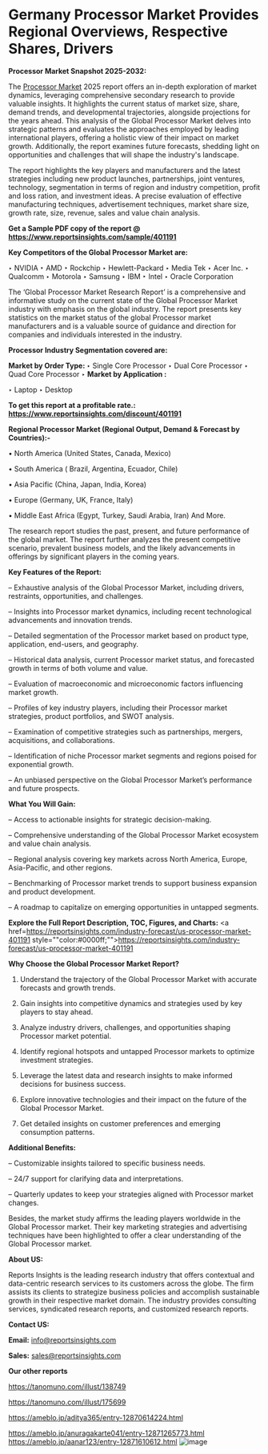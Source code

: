 # Germany Processor Market Provides Regional Overviews, Respective Shares, Drivers

<strong>Processor Market Snapshot 2025-2032:</strong>

The <a href=https://www.reportsinsights.com/sample/401191>Processor Market</a> 2025 report offers an in-depth exploration of market dynamics, leveraging comprehensive secondary research to provide valuable insights. It highlights the current status of market size, share, demand trends, and developmental trajectories, alongside projections for the years ahead. This analysis of the Global Processor Market delves into strategic patterns and evaluates the approaches employed by leading international players, offering a holistic view of their impact on market growth. Additionally, the report examines future forecasts, shedding light on opportunities and challenges that will shape the industry's landscape.

The report highlights the key players and manufacturers and the latest strategies including new product launches, partnerships, joint ventures, technology, segmentation in terms of region and industry competition, profit and loss ration, and investment ideas. A precise evaluation of effective manufacturing techniques, advertisement techniques, market share size, growth rate, size, revenue, sales and value chain analysis.

<strong>Get a Sample PDF copy of the report @ <a href=https://www.reportsinsights.com/sample/401191 style=color:#0000ff;>https://www.reportsinsights.com/sample/401191</a></strong>

<strong>Key Competitors of the Global Processor Market are:</strong>

‣ NVIDIA
‣ AMD
‣ Rockchip
‣ Hewlett-Packard
‣ Media Tek
‣ Acer Inc.
‣ Qualcomm
‣ Motorola
‣ Samsung
‣ IBM
‣ Intel
‣ Oracle Corporation

The ‘Global Processor Market Research Report’ is a comprehensive and informative study on the current state of the Global Processor Market industry with emphasis on the global industry. The report presents key statistics on the market status of the global Processor market manufacturers and is a valuable source of guidance and direction for companies and individuals interested in the industry.

<strong>Processor Industry Segmentation covered are:</strong>

<strong>Market by Order Type: </strong>
‣ Single Core Processor
‣ Dual Core Processor
‣ Quad Core Processor
‣ 
<strong>Market by Application :</strong>

‣ Laptop
‣ Desktop

<strong>To get this report at a profitable rate.: <a href=https://www.reportsinsights.com/discount/401191 style=color:#0000ff;>https://www.reportsinsights.com/discount/401191</a></strong>

<strong>Regional Processor Market (Regional Output, Demand &amp; Forecast by Countries):-</strong>

• North America (United States, Canada, Mexico)

• South America ( Brazil, Argentina, Ecuador, Chile)

• Asia Pacific (China, Japan, India, Korea)

• Europe (Germany, UK, France, Italy)

• Middle East Africa (Egypt, Turkey, Saudi Arabia, Iran) And More.

The research report studies the past, present, and future performance of the global market. The report further analyzes the present competitive scenario, prevalent business models, and the likely advancements in offerings by significant players in the coming years.

<strong>Key Features of the Report:</strong>

– Exhaustive analysis of the Global Processor Market, including drivers, restraints, opportunities, and challenges.

– Insights into Processor market dynamics, including recent technological advancements and innovation trends.

– Detailed segmentation of the Processor market based on product type, application, end-users, and geography.

– Historical data analysis, current Processor market status, and forecasted growth in terms of both volume and value.

– Evaluation of macroeconomic and microeconomic factors influencing market growth.

– Profiles of key industry players, including their Processor market strategies, product portfolios, and SWOT analysis.

– Examination of competitive strategies such as partnerships, mergers, acquisitions, and collaborations.

– Identification of niche Processor market segments and regions poised for exponential growth.

– An unbiased perspective on the Global Processor Market’s performance and future prospects.

<strong>What You Will Gain:</strong>

– Access to actionable insights for strategic decision-making.

– Comprehensive understanding of the Global Processor Market ecosystem and value chain analysis.

– Regional analysis covering key markets across North America, Europe, Asia-Pacific, and other regions.

– Benchmarking of Processor market trends to support business expansion and product development.

– A roadmap to capitalize on emerging opportunities in untapped segments.

<strong>Explore the Full Report Description, TOC, Figures, and Charts:</strong>
<a href=https://reportsinsights.com/industry-forecast/us-processor-market-401191 style=""color:#0000ff;"">https://reportsinsights.com/industry-forecast/us-processor-market-401191</a>

<strong>Why Choose the Global Processor Market Report?</strong>

1. Understand the trajectory of the Global Processor Market with accurate forecasts and growth trends.

2. Gain insights into competitive dynamics and strategies used by key players to stay ahead.

3. Analyze industry drivers, challenges, and opportunities shaping Processor market potential.

4. Identify regional hotspots and untapped Processor markets to optimize investment strategies.

5. Leverage the latest data and research insights to make informed decisions for business success.

6. Explore innovative technologies and their impact on the future of the Global Processor Market.

7. Get detailed insights on customer preferences and emerging consumption patterns.

<strong>Additional Benefits:</strong>

– Customizable insights tailored to specific business needs.

– 24/7 support for clarifying data and interpretations.

– Quarterly updates to keep your strategies aligned with Processor market changes.

Besides, the market study affirms the leading players worldwide in the Global Processor market. Their key marketing strategies and advertising techniques have been highlighted to offer a clear understanding of the Global Processor market.

<strong><strong>About US</strong>:</strong>

Reports Insights is the leading research industry that offers contextual and data-centric research services to its customers across the globe. The firm assists its clients to strategize business policies and accomplish sustainable growth in their respective market domain. The industry provides consulting services, syndicated research reports, and customized research reports.

<strong>Contact US:</strong>

<p class=><b>Email:</b> <a href=mailto:info@reportsinsights.com>info@reportsinsights.com</a></p>
<p class=><b>Sales:</b> <a href=mailto:sales@reportsinsights.com>sales@reportsinsights.com</a></p>

<strong>Our other reports</strong>

<a href=https://tanomuno.com/illust/138749>https://tanomuno.com/illust/138749</a>

<a href=https://tanomuno.com/illust/175699>https://tanomuno.com/illust/175699</a>

<a href=https://ameblo.jp/aditya365/entry-12870614224.html>https://ameblo.jp/aditya365/entry-12870614224.html</a>

<a href=https://ameblo.jp/anuragakarte041/entry-12871265773.html>https://ameblo.jp/anuragakarte041/entry-12871265773.html</a>
<a href=https://ameblo.jp/aanar123/entry-12871610612.html>https://ameblo.jp/aanar123/entry-12871610612.html</a>
![image](https://github.com/user-attachments/assets/5f128761-f7c7-4338-922a-db9ce991d665)
